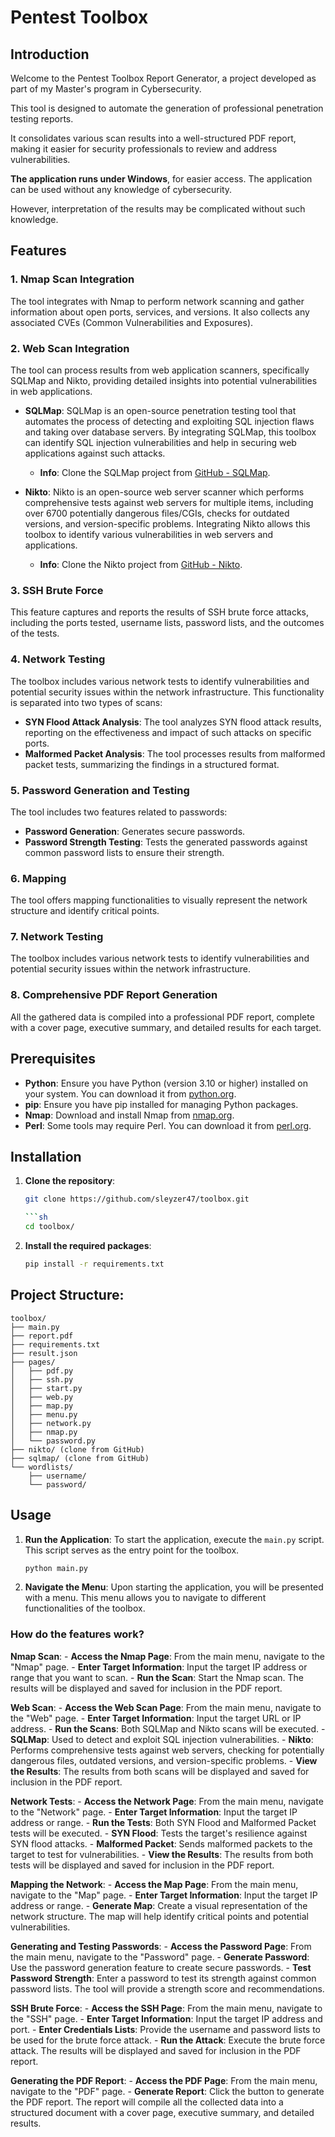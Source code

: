 # Pentest Toolbox

## Introduction

Welcome to the Pentest Toolbox Report Generator, a project developed as part of my Master's program in Cybersecurity.

This tool is designed to automate the generation of professional penetration testing reports.

It consolidates various scan results into a well-structured PDF report, making it easier for security professionals to review and address vulnerabilities.

**The application runs under Windows**, for easier access. The application can be used without any knowledge of cybersecurity.

However, interpretation of the results may be complicated without such knowledge.

## Features

### 1. Nmap Scan Integration
The tool integrates with Nmap to perform network scanning and gather information about open ports, services, and versions.
It also collects any associated CVEs (Common Vulnerabilities and Exposures).

### 2. Web Scan Integration
The tool can process results from web application scanners, specifically SQLMap and Nikto, providing detailed insights into potential vulnerabilities in web applications.

- **SQLMap**: SQLMap is an open-source penetration testing tool that automates the process of detecting and exploiting SQL injection flaws and taking over database servers. By integrating SQLMap, this toolbox can identify SQL injection vulnerabilities and help in securing web applications against such attacks.
  - **Info**: Clone the SQLMap project from [GitHub - SQLMap](https://github.com/sqlmapproject/sqlmap).
  
- **Nikto**: Nikto is an open-source web server scanner which performs comprehensive tests against web servers for multiple items, including over 6700 potentially dangerous files/CGIs, checks for outdated versions, and version-specific problems. Integrating Nikto allows this toolbox to identify various vulnerabilities in web servers and applications.
  - **Info**: Clone the Nikto project from [GitHub - Nikto](https://github.com/sullo/nikto).

### 3. SSH Brute Force
This feature captures and reports the results of SSH brute force attacks, including the ports tested, username lists, password lists, and the outcomes of the tests.

### 4. Network Testing
The toolbox includes various network tests to identify vulnerabilities and potential security issues within the network infrastructure. This functionality is separated into two types of scans:
- **SYN Flood Attack Analysis**: The tool analyzes SYN flood attack results, reporting on the effectiveness and impact of such attacks on specific ports.
- **Malformed Packet Analysis**: The tool processes results from malformed packet tests, summarizing the findings in a structured format.

### 5. Password Generation and Testing
The tool includes two features related to passwords:
- **Password Generation**: Generates secure passwords.
- **Password Strength Testing**: Tests the generated passwords against common password lists to ensure their strength.

### 6. Mapping
The tool offers mapping functionalities to visually represent the network structure and identify critical points.

### 7. Network Testing
The toolbox includes various network tests to identify vulnerabilities and potential security issues within the network infrastructure.

### 8. Comprehensive PDF Report Generation
All the gathered data is compiled into a professional PDF report, complete with a cover page, executive summary, and detailed results for each target.


## Prerequisites

- **Python**: Ensure you have Python (version 3.10 or higher) installed on your system. You can download it from [python.org](https://www.python.org/downloads/).
- **pip**: Ensure you have pip installed for managing Python packages.
- **Nmap**: Download and install Nmap from [nmap.org](https://nmap.org/download.html).
- **Perl**: Some tools may require Perl. You can download it from [perl.org](https://www.perl.org/get.html).

## Installation

1. **Clone the repository**:
    ```sh
    git clone https://github.com/sleyzer47/toolbox.git
    
    ```sh
    cd toolbox/

2. **Install the required packages**:
    ```sh
    pip install -r requirements.txt

## Project Structure:

    toolbox/
    ├── main.py
    ├── report.pdf
    ├── requirements.txt
    ├── result.json
    ├── pages/
    │   ├── pdf.py
    │   ├── ssh.py
    │   ├── start.py
    │   ├── web.py
    │   ├── map.py
    │   ├── menu.py
    │   ├── network.py
    │   ├── nmap.py
    │   └── password.py
    ├── nikto/ (clone from GitHub)
    ├── sqlmap/ (clone from GitHub)
    └── wordlists/
        ├── username/
        └── password/


## Usage

1. **Run the Application**: To start the application, execute the `main.py` script. 
    This script serves as the entry point for the toolbox.
   ```sh
   python main.py

2. **Navigate the Menu**: Upon starting the application, you will be presented with a menu. 
    This menu allows you to navigate to different functionalities of the toolbox. 

### How do the features work?

**Nmap Scan**:
    - **Access the Nmap Page**: From the main menu, navigate to the "Nmap" page.
    - **Enter Target Information**: Input the target IP address or range that you want to scan.
    - **Run the Scan**: Start the Nmap scan. The results will be displayed and saved for inclusion in the PDF report.

**Web Scan**:
    - **Access the Web Scan Page**: From the main menu, navigate to the "Web" page.
    - **Enter Target Information**: Input the target URL or IP address.
    - **Run the Scans**: Both SQLMap and Nikto scans will be executed.
        - **SQLMap**: Used to detect and exploit SQL injection vulnerabilities.
        - **Nikto**: Performs comprehensive tests against web servers, checking for potentially dangerous files, outdated versions, and version-specific problems.
    - **View the Results**: The results from both scans will be displayed and saved for inclusion in the PDF report.

**Network Tests**:
    - **Access the Network Page**: From the main menu, navigate to the "Network" page.
    - **Enter Target Information**: Input the target IP address or range.
    - **Run the Tests**: Both SYN Flood and Malformed Packet tests will be executed.
        - **SYN Flood**: Tests the target's resilience against SYN flood attacks.
        - **Malformed Packet**: Sends malformed packets to the target to test for vulnerabilities.
    - **View the Results**: The results from both tests will be displayed and saved for inclusion in the PDF report.

**Mapping the Network**:
    - **Access the Map Page**: From the main menu, navigate to the "Map" page.
    - **Enter Target Information**: Input the target IP address or range.
    - **Generate Map**: Create a visual representation of the network structure. The map will help identify critical points and potential vulnerabilities.

**Generating and Testing Passwords**:
    - **Access the Password Page**: From the main menu, navigate to the "Password" page.
        - **Generate Password**: Use the password generation feature to create secure passwords.
        - **Test Password Strength**: Enter a password to test its strength against common password lists. The tool will provide a strength score and recommendations.

**SSH Brute Force**:
    - **Access the SSH Page**: From the main menu, navigate to the "SSH" page.
    - **Enter Target Information**: Input the target IP address and port.
    - **Enter Credentials Lists**: Provide the username and password lists to be used for the brute force attack.
    - **Run the Attack**: Execute the brute force attack. The results will be displayed and saved for inclusion in the PDF report.

**Generating the PDF Report**:
    - **Access the PDF Page**: From the main menu, navigate to the "PDF" page.
    - **Generate Report**: Click the button to generate the PDF report. The report will compile all the collected data into a structured document with a cover page, executive summary, and detailed results.


